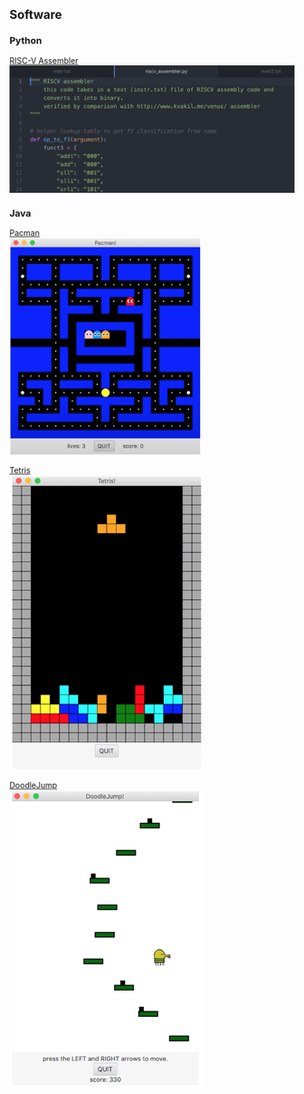## Software

### Python
[RISC-V Assembler](/mov/Assembler.mov)
<img src="images/Assembler.png?raw=true" class="center">

### Java
[Pacman](/mov/Pacman.mov) <br>
<img src="images/Pacman.png" style="width:340px;" class="center"><br>

[Tetris](/mov/Tetris.mov)  <br>
<img src="images/Tetris.png" style="width:340px;" class="center"> <br>

[DoodleJump](/mov/DoodleJump.mov) <br>
<img src="images/DoodleJump.png" style="width:340px;" class="center"> <br>
